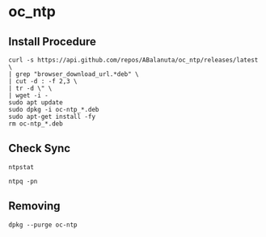 # oc_ntp

## Install Procedure


```
curl -s https://api.github.com/repos/ABalanuta/oc_ntp/releases/latest \
| grep "browser_download_url.*deb" \
| cut -d : -f 2,3 \
| tr -d \" \
| wget -i -
sudo apt update
sudo dpkg -i oc-ntp_*.deb
sudo apt-get install -fy
rm oc-ntp_*.deb

```

## Check Sync

```
ntpstat

ntpq -pn
```

## Removing 
```
dpkg --purge oc-ntp
```
